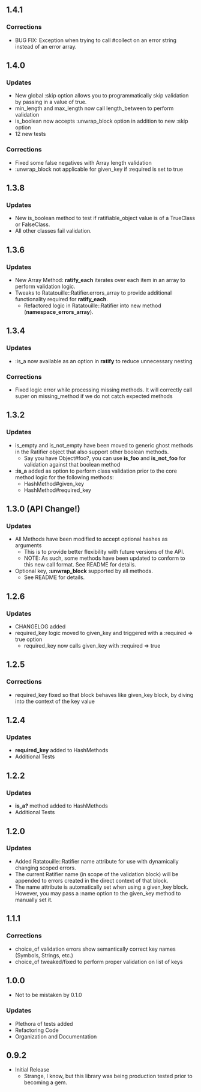 ## 1.4.1

### Corrections

* BUG FIX: Exception when trying to call #collect on an error string instead of an error array.

## 1.4.0

### Updates

* New global :skip option allows you to programmatically skip validation by passing in a value of true.
* min\_length and max\_length now call length\_between to perform validation
* is\_boolean now accepts :unwrap\_block option in addition to new :skip option
* 12 new tests

### Corrections

* Fixed some false negatives with Array length validation
* :unwrap\_block not applicable for given\_key if :required is set to true

## 1.3.8

### Updates

* New is\_boolean method to test if ratifiable\_object value is of a TrueClass or FalseClass. 
* All other classes fail validation.

## 1.3.6

### Updates

* New Array Method: **ratify\_each** iterates over each item in an array to perform validation logic.
* Tweaks to Ratatouille::Ratifier.errors\_array to provide additional functionality required for **ratify\_each**.
  * Refactored logic in Ratatouille::Ratifier into new method (**namespace\_errors\_array**).

## 1.3.4

### Updates

* :is\_a now available as an option in **ratify** to reduce unnecessary nesting

### Corrections

* Fixed logic error while processing missing methods. It will correctly call super on missing\_method if 
  we do not catch expected methods

## 1.3.2

### Updates

* is\_empty and is\_not\_empty have been moved to generic ghost methods in the Ratifier object that also support other boolean methods.
  * Say you have Object#foo?, you can use **is\_foo** and **is\_not\_foo** for validation against that boolean method
* **:is\_a** added as option to perform class validation prior to the core method logic for the following methods:
  * HashMethod#given_key
  * HashMethod#required_key

## 1.3.0 (API Change!)

### Updates

* All Methods have been modified to accept optional hashes as arguments
  * This is to provide better flexibility with future versions of the API.
  * NOTE: As such, some methods have been updated to conform to this new call format. See README for details.
* Optional key, **:unwrap_block** supported by all methods. 
  * See README for details.

## 1.2.6

### Updates

* CHANGELOG added
* required\_key logic moved to given\_key and triggered with a :required => true option
  * required\_key now calls given_key with :required => true

## 1.2.5

### Corrections

* required\_key fixed so that block behaves like given\_key block, by diving into the 
  context of the key value

## 1.2.4

### Updates

* **required\_key** added to HashMethods
* Additional Tests

## 1.2.2

### Updates

* **is\_a?** method added to HashMethods
* Additional Tests

## 1.2.0

### Updates

* Added Ratatouille::Ratifier name attribute for use with dynamically changing scoped errors.
* The current Ratifier name (in scope of the validation block) will be appended to errors created
  in the direct context of that block.
* The name attribute is automatically set when using a given_key block. However, you may pass a :name
  option to the given\_key method to manually set it.

## 1.1.1

### Corrections

* choice\_of validation errors show semantically correct key names (Symbols, Strings, etc.)
* choice\_of tweaked/fixed to perform proper validation on list of keys

## 1.0.0

* Not to be mistaken by 0.1.0

### Updates

* Plethora of tests added
* Refactoring Code
* Organization and Documentation

## 0.9.2

* Initial Release
  * Strange, I know, but this library was being production tested prior to becoming a gem.
